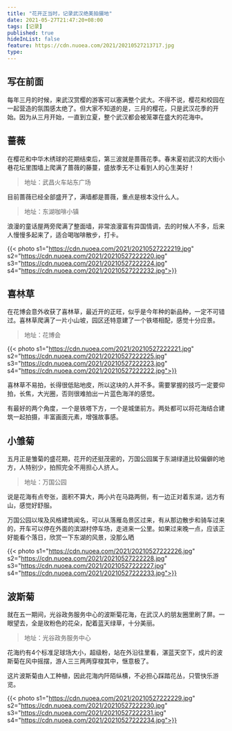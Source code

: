 ```yaml
---
title: "花开正当时，记录武汉绝美拍摄地"
date: 2021-05-27T21:47:20+08:00
tags: [记录]
published: true
hideInList: false
feature: https://cdn.nuoea.com/2021/20210527213717.jpg
type: 
---
```



## 写在前面

每年三月的时候，来武汉赏樱的游客可以塞满整个武大。不得不说，樱花和校园在一起营造的氛围感太绝了。但大家不知道的是，三月的樱花，只是武汉花季的开始。因为从三月开始，一直到立夏，整个武汉都会被笼罩在盛大的花海中。

## 蔷薇

在樱花和中华木绣球的花期结束后，第三波就是蔷薇花季。春末夏初武汉的大街小巷花坛里围墙上爬满了蔷薇的藤蔓，盛放季无不让看到人的心生美好！

> 地址：武昌火车站东广场

目前蔷薇已经全部盛开了，满墙都是蔷薇，重点是根本没什么人。

> 地址：东湖咖啡小镇

浪漫的童话屋两旁爬满了整面墙，非常浪漫富有异国情调，去的时候人不多，后来人慢慢多起来了，适合喝咖啡散步，打卡。

{{< photo s1="https://cdn.nuoea.com/2021/20210527222219.jpg" s2="https://cdn.nuoea.com/2021/20210527222220.jpg" s3="https://cdn.nuoea.com/2021/20210527222224.jpg" s4="https://cdn.nuoea.com/2021/20210527222232.jpg">}}


## 喜林草

在花博会意外收获了喜林草，最近开的正旺，似乎是今年种的新品种，一定不可错过。喜林草爬满了一片小山坡，园区还特意建了一个铁塔相配，感觉十分应景。

> 地址：花博会

{{< photo s1="https://cdn.nuoea.com/2021/20210527222221.jpg" s2="https://cdn.nuoea.com/2021/20210527222225.jpg" s3="https://cdn.nuoea.com/2021/20210527222223.jpg" s4="https://cdn.nuoea.com/2021/20210527222222.jpg">}}

喜林草不易拍，长得很低贴地皮，所以这块的人并不多。需要掌握的技巧一定要仰拍，长焦，大光圈，否则很难拍出一片蓝色海洋的感觉。

有最好的两个角度，一个是铁塔下方，一个是城堡前方。两处都可以将花海结合建筑一起拍摄，丰富画面元素，增强故事感。

## 小雏菊

五月正是雏菊的盛花期，花开的还挺茂密的，万国公园属于东湖绿道比较偏僻的地方，人特别少，拍照完全不用担心人挤人。

> 地址：万国公园

说是花海有点夸张，面积不算大，两小片在马路两侧，有一边正对着东湖，远方有山，感觉好舒服。

万国公园以埃及风格建筑闻名，可以从落雁岛景区过来，有从那边散步和骑车过来的，开车可以停在外面的滨湖村停车场，走进来一公里。如果过来晚一点，应该正好能看个落日，欣赏一下东湖的风景，没那么晒

{{< photo s1="https://cdn.nuoea.com/2021/20210527222226.jpg" s2="https://cdn.nuoea.com/2021/20210527222228.jpg" s3="https://cdn.nuoea.com/2021/20210527222227.jpg" s4="https://cdn.nuoea.com/2021/20210527222233.jpg">}}

## 波斯菊

就在五一期间，光谷政务服务中心的波斯菊花海，在武汉人的朋友圈里刷了屏。一眼望去，全是玫粉色的花朵，配着蓝天绿草，十分美丽。

> 地址：光谷政务服务中心

花海约有4个标准足球场大小，超级粉，站在外沿往里看，湛蓝天空下，成片的波斯菊在风中摇摆，游人三三两两穿梭其中，惬意极了。
 
这片波斯菊由人工种植，因此花海内阡陌纵横，不必担心踩踏花丛，只管快乐游览。

{{< photo s1="https://cdn.nuoea.com/2021/20210527222229.jpg" s2="https://cdn.nuoea.com/2021/20210527222230.jpg" s3="https://cdn.nuoea.com/2021/20210527222231.jpg" s4="https://cdn.nuoea.com/2021/20210527222234.jpg">}}